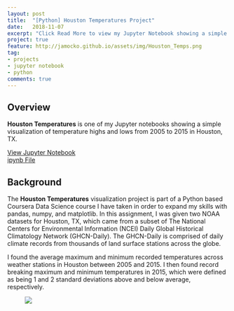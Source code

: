 ```yaml
---
layout: post
title:  "[Python] Houston Temperatures Project"
date:   2018-11-07
excerpt: "Click Read More to view my Jupyter Notebook showing a simple visualization of temperature highs and lows from 2005 to 2015 in Houston, TX"
project: true
feature: http://jamocko.github.io/assets/img/Houston_Temps.png
tag:
- projects
- jupyter notebook
- python
comments: true
---
```


## Overview
<b>Houston Temperatures</b> is one of my Jupyter notebooks showing a simple visualization of temperature highs and lows from 2005 to 2015 in Houston, TX.  

<div markdown="0"><a href="http://juliemocko.com/notebooks/houston-temps/" class="btn btn-info">View Jupyter Notebook</a></div> 
<div markdown="0"><a href="http://jamocko.github.io/assets/code/HoustonTemps.ipynb" class="btn btn-info">ipynb File</a></div> 

## Background

The **Houston Temperatures** visualization project is part of a Python based Coursera Data Science course I have taken in order to expand my skills with pandas, numpy, and matplotlib. In this assignment, I was given two NOAA datasets for Houston, TX, which came from a subset of The National Centers for Environmental Information (NCEI) Daily Global Historical Climatology Network (GHCN-Daily). The GHCN-Daily is comprised of daily climate records from thousands of land surface stations across the globe.

I found the average maximum and minimum recorded temperatures across weather stations in Houston between 2005 and 2015.  I then found record breaking maximum and minimum temperatures in 2015, which were defined as being 1 and 2 standard deviations above and below average, respectively.

<figure>
	<a href="http://juliemocko.com/notebooks/houston-temps/"><img src="http://jamocko.github.io/assets/img/Houston_Temps.png"></a>
</figure>
